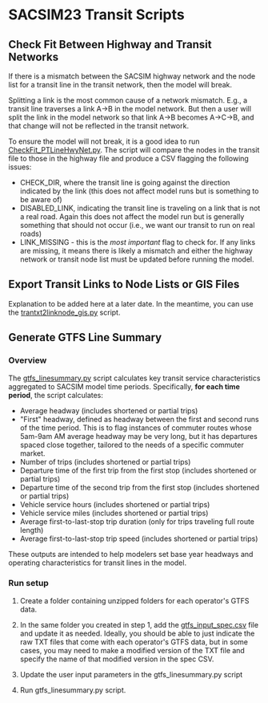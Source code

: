 # SACSIM23 Transit Scripts

## Check Fit Between Highway and Transit Networks

If there is a mismatch between the SACSIM highway network and the node list for a transit line in the transit network, then the model will break. 

Splitting a link is the most common cause of a network mismatch. E.g., a transit line traverses a link A->B in the model network. But then a user will split the link in the model network so that link A->B becomes A->C->B, and that change will not be reflected in the transit network.

To ensure the model will not break, it is a good idea to run [CheckFit_PTLineHwyNet.py](https://github.com/SACOG/SACSIM23-internal/blob/b1eb3efa2881a7a240818d4bf9a2b441fcbfeaef/transit/CheckFit_PTLineHwyNet.py). The script will compare the nodes in the transit file to those in the highway file and produce a CSV flagging the following issues:

* CHECK_DIR, where the transit line is going against the direction indicated by the link (this does not affect model runs but is something to be aware of)
* DISABLED_LINK, indicating the transit line is traveling on a link that is not a real road. Again this does not affect the model run but is generally something that should not occur (i.e., we want our transit to run on real roads)
* LINK_MISSING - this is the *most important* flag to check for. If any links are missing, it means there is likely a mismatch and either the highway network or transit node list must be updated before running the model.

## Export Transit Links to Node Lists or GIS Files

Explanation to be added here at a later date. In the meantime, you can use the [trantxt2linknode_gis.py](https://github.com/SACOG/SACSIM23-internal/blob/b1eb3efa2881a7a240818d4bf9a2b441fcbfeaef/transit/trantxt2linknode_gis.py) script.

## Generate GTFS Line Summary

### Overview

The [gtfs_linesummary.py](https://github.com/SACOG/SACSIM23-internal/blob/b2f68fea8ba44aeadecf640cf84017322ad325b5/transit/gtfs/line_summary/gtfs_linesummary.py) script calculates key transit service characteristics aggregated to SACSIM model time periods. Specifically, **for each time period**, the script calculates:

* Average headway (includes shortened or partial trips)
* "First" headway, defined as headway between the first and second runs of the time period. This is to flag instances of commuter routes whose 5am-9am AM average headway may be very long, but it has departures spaced close together, tailored to the needs of a specific commuter market.
* Number of trips (includes shortened or partial trips)
* Departure time of the first trip from the first stop (includes shortened or partial trips)
* Departure time of the second trip from the first stop (includes shortened or partial trips)
* Vehicle service hours (includes shortened or partial trips)
* Vehicle service miles (includes shortened or partial trips)
* Average first-to-last-stop trip duration (only for trips traveling full route length)
* Average first-to-last-stop trip speed (includes shortened or partial trips)

These outputs are intended to help modelers set base year headways and operating characteristics for transit lines in the model.

### Run setup

1. Create a folder containing unzipped folders for each operator's GTFS data.
2. In the same folder you created in step 1, add the [gtfs_input_spec.csv](https://github.com/SACOG/SACSIM23-internal/blob/b2f68fea8ba44aeadecf640cf84017322ad325b5/transit/gtfs/line_summary/gtfs_input_spec.csv) file and update it as needed. Ideally, you should be able to just indicate the raw TXT files that come with each operator's GTFS data, but in some cases, you may need to make a modified version of the TXT file and specify the name of that modified version in the spec CSV.
3. Update the user input parameters in the gtfs_linesummary.py script

4. Run gtfs_linesummary.py script.



